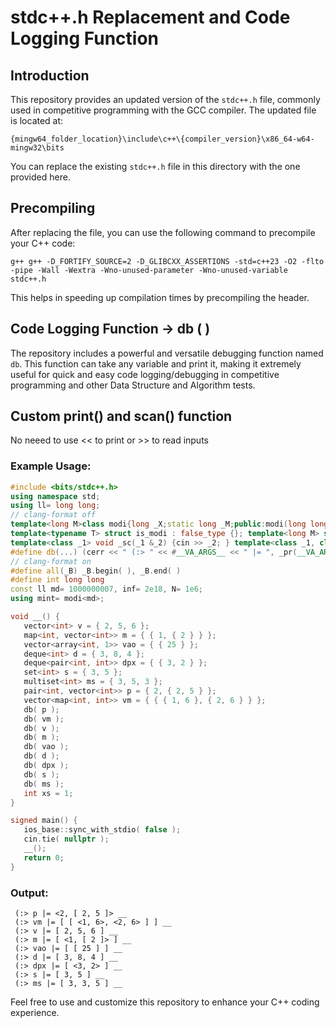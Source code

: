 # stdc++.h Replacement and Code Logging Function

## Introduction

This repository provides an updated version of the `stdc++.h` file, commonly used in competitive programming with the GCC compiler. The updated file is located at:

`{mingw64_folder_location}\include\c++\{compiler_version}\x86_64-w64-mingw32\bits`

You can replace the existing `stdc++.h` file in this directory with the one provided here.

## Precompiling

After replacing the file, you can use the following command to precompile your C++ code:

```bash/cmd
g++ g++ -D_FORTIFY_SOURCE=2 -D_GLIBCXX_ASSERTIONS -std=c++23 -O2 -flto -pipe -Wall -Wextra -Wno-unused-parameter -Wno-unused-variable stdc++.h
```

This helps in speeding up compilation times by precompiling the header.

## Code Logging Function -> db ( )

The repository includes a powerful and versatile debugging function named `db`. This function can take any variable and print it, making it extremely useful for quick and easy code logging/debugging in competitive programming and other Data Structure and Algorithm tests.


## Custom print() and scan() function 

No neeed to use << to print or >> to read inputs 

### Example Usage:

```cpp
#include <bits/stdc++.h>
using namespace std;
using ll= long long;
// clang-format off
template<long M>class modi{long _X;static long _M;public:modi(long long _H = 0):_X(_H % _M) {if (_X < 0){_X += _M;}}static void set(long _J){_M = _J; }modi &operator+=(const modi &_O) { _X += _O._X; if(_X >= _M){_X -= _M;}return *this;}modi &operator-=(const modi &_O){_X -= _O._X;if(_X<0) {_X += _M; } return *this;}modi &operator*=(const modi &_O) { _X = (1LL * _X * _O._X) % _M; return *this;}friend modi operator+(const modi &_L, const modi &_R) { return modi(_L) += _R; }friend modi operator-(const modi &_L, const modi &_R) { return modi(_L) -= _R; }friend modi operator*(const modi &_L, const modi &_R) {return modi(_L) *= _R; }friend modi operator/(const modi &_L, const modi &_R) { return modi(_L) /= _R; }modi &operator/=(const modi &_O) { return *this *=_O.inv();}modi &operator++(){return *this += 1;}modi operator++(int) { modi _L = *this; ++(*this); return _L;}modi &operator--( ) { return (*this) -= 1; }modi operator--(int) { modi _L = *this; --(*this); return _L;}bool operator==(const modi &_O) const { return _X == _O._X; }bool operator!=(const modi &_O) const {return !(*this == _O);}bool operator<(const modi &_O)const{return _X < _O._X; }modi inv() const { return pow(_M - 2); }modi pow(int _Ex) const { assert(_Ex >= 0); modi _Bs = *this, _Rs = 1; for ( ; _Ex>0;_Ex>>= 1){if (_Ex&1){_Rs *= _Bs;}_Bs *= _Bs;}return _Rs;}friend ostream &operator<<(ostream &os,modi &m){return os << m._X; }long d() const{ return _X; } };template<long _Md>long modi<_Md>::_M = _Md;
template<typename T> struct is_modi : false_type {}; template<long M> struct is_modi<modi<M>> : true_type {}; template<class _1, class _2> ostream &operator<<(ostream &_X, const pair<_1, _2> &_P); template<typename _1T, typename... Ts> constexpr bool is_any_of = (is_same_v<_1T, Ts> || ...); template<typename _T1, typename = enable_if_t<!is_same_v<_T1, string> && !is_void_v<typename _T1::value_type>>> ostream &operator<<(ostream &_X, const _T1 &_V) {bool _3 = 0, _4 = 1, _5 = &_X == &cerr;_X << (_5 ? "[ " : "");for ( int j = 0; auto &_G1 : _V ) {_3 = is_any_of<decay_t<decltype(_G1)>, char, long long, int, bool, string> || is_modi<decay_t<decltype(_G1)>>::value;(!_3 || _4) ? _X << _G1 : _X << (_5 ? ", " : " ") << _G1;_4 = 0;}return _X << (_5 ? " ].." : (_3) ? "\n" : ""); } template<class _1, class _2> ostream &operator<<(ostream &_X, const pair<_1, _2> &_P) {bool _5 = &_X == &cerr;return _X << (_5 ? "<" : "") << _P.first << (_5 ? ", " : " ") << _P.second << (_5 ? "> " : ""); } template<class... Ts> void _pr(const Ts &..._) {((cerr << _ << " __ "), ...);cerr << '\n'; }
template<class _1> void _sc(_1 &_2) {cin >> _2; } template<class _1, class S> void _sc(pair<_1, S> &_3) {_sc(_3.first), _sc(_3.second); } template<class _1> void _sc(vector<_1> &_2) {for ( auto &i : _2 ) {_sc(i);} } template<typename... _5> void in(_5 &..._4) {(_sc(_4), ...); } template<typename T> void out(const T &_) {if constexpr ( is_same_v<T, char> ) {cout << _ << (_ == '\n' ? "" : " ");} else {cout << _ << (is_integral_v<T> || is_same_v<T, string> || is_modi<T>::value ? " " : "");} } template<typename... _F> void out(const _F &..._) {(out(_), ...); }
#define db(...) (cerr << " (:> " << #__VA_ARGS__ << " |= ", _pr(__VA_ARGS__))
// clang-format on
#define all(_B) _B.begin( ), _B.end( )
#define int long long
const ll md= 1000000007, inf= 2e18, N= 1e6;
using mint= modi<md>;

void __() {
   vector<int> v = { 2, 5, 6 };
   map<int, vector<int>> m = { { 1, { 2 } } };
   vector<array<int, 1>> vao = { { 25 } };
   deque<int> d = { 3, 8, 4 };
   deque<pair<int, int>> dpx = { { 3, 2 } };
   set<int> s = { 3, 5 };
   multiset<int> ms = { 3, 5, 3 };
   pair<int, vector<int>> p = { 2, { 2, 5 } };
   vector<map<int, int>> vm = { { { 1, 6 }, { 2, 6 } } };
   db( p );
   db( vm );
   db( v );
   db( m );
   db( vao );
   db( d );
   db( dpx );
   db( s );
   db( ms );
   int xs = 1;
}

signed main() {
   ios_base::sync_with_stdio( false );
   cin.tie( nullptr );
   __();
   return 0;
}
```

### Output:

```
 (:> p |= <2, [ 2, 5 ]> __
 (:> vm |= [ [ <1, 6>, <2, 6> ] ] __
 (:> v |= [ 2, 5, 6 ] __
 (:> m |= [ <1, [ 2 ]> ] __
 (:> vao |= [ [ 25 ] ] __
 (:> d |= [ 3, 8, 4 ] __
 (:> dpx |= [ <3, 2> ] __
 (:> s |= [ 3, 5 ] __
 (:> ms |= [ 3, 3, 5 ] __
```

Feel free to use and customize this repository to enhance your C++ coding experience.
